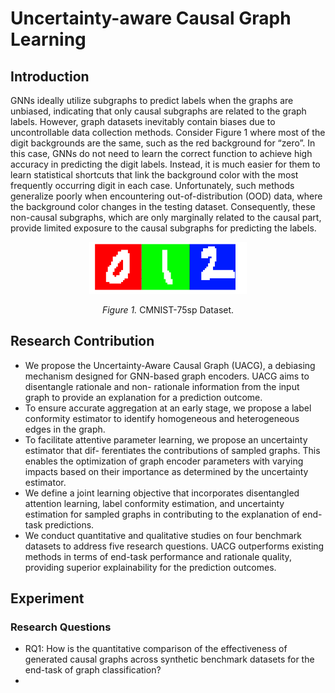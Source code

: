 # Uncertainty-aware Causal Graph Learning

## Introduction
GNNs ideally utilize subgraphs to predict labels when the graphs are unbiased, indicating that only causal subgraphs are related to the graph labels. However, graph datasets inevitably contain biases due to uncontrollable data collection methods. Consider Figure 1 where most of the digit backgrounds are the same, such as the red background for “zero”. In this case, GNNs do not need to learn the correct function to achieve high accuracy in predicting the digit labels. Instead, it is much easier for them to learn statistical shortcuts that link the background color with the most frequently occurring digit in each case. Unfortunately, such methods generalize poorly when encountering out-of-distribution (OOD) data, where the background color changes in the testing dataset. Consequently, these non-causal subgraphs, which are only marginally related to the causal part, provide limited exposure to the causal subgraphs for predicting the labels.


<p align="center"><img src="image/CMIST.png" width=50% height=50%></p>
<p align="center"><em>Figure 1.</em> CMNIST-75sp Dataset.</p>

## Research Contribution

* We propose the Uncertainty-Aware Causal Graph (UACG), a debiasing mechanism designed for GNN-based graph encoders. UACG aims to disentangle rationale and non- rationale information from the input graph to provide an explanation for a prediction outcome.
* To ensure accurate aggregation at an early stage, we propose a label conformity estimator to identify homogeneous and heterogeneous edges in the graph.
* To facilitate attentive parameter learning, we propose an uncertainty estimator that dif- ferentiates the contributions of sampled graphs. This enables the optimization of graph encoder parameters with varying impacts based on their importance as determined by the uncertainty estimator.
* We define a joint learning objective that incorporates disentangled attention learning, label conformity estimation, and uncertainty estimation for sampled graphs in contributing to the explanation of end-task predictions.
* We conduct quantitative and qualitative studies on four benchmark datasets to address five research questions. UACG outperforms existing methods in terms of end-task performance and rationale quality, providing superior explainability for the prediction outcomes.


## Experiment 
### Research Questions 
* RQ1: How is the quantitative comparison of the effectiveness of generated causal graphs across synthetic benchmark datasets for the end-task of graph classification?
* 
